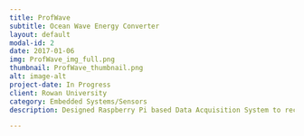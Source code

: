 ```yaml
---
title: ProfWave
subtitle: Ocean Wave Energy Converter
layout: default
modal-id: 2
date: 2017-01-06
img: ProfWave_img_full.png
thumbnail: ProfWave_thumbnail.png
alt: image-alt
project-date: In Progress
client: Rowan University
category: Embedded Systems/Sensors
description: Designed Raspberry Pi based Data Acquisition System to record the power output of a small scale implementation of a buoy-pendulum Ocean Wave Energy Converter (WEC). Additionally, accelerometers were placed on the center of mass of the WEC and the center of mass of the internal pendulum of the design to gather and record data on their motion relative to one another during operation. Design funded by Rowan's alumni crowdfunding campaign: PROFfunder.

---
```

